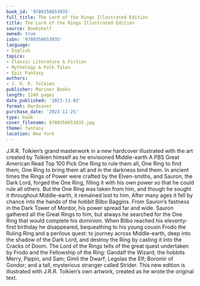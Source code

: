 ```yaml
---
book_id: '9780358653035'
full_title: The Lord of the Rings Illustrated Edition
title: The Lord of the Rings Illustrated Edition
source: Bookshelf
owned: true
isbn: '9780358653035'
language:
- English
topics:
- Classic Literature & Fiction
- Mythology & Folk Tales
- Epic Fantasy
authors:
- J. R. R. Tolkien
publisher: Mariner Books
length: 1248 pages
date_published: '2021-11-02'
format: Hardcover
purchase_date: '2023-11-25'
type: book
cover_filename: 9780358653035.jpg
theme: fantasy
location: New York
---
```

J.R.R. Tolkien’s grand masterwork in a new hardcover illustrated with the art created by Tolkien himself as he envisioned Middle-earth
A PBS Great American Read Top 100 Pick
One Ring to rule them all, One Ring to find them, One Ring to bring them all and in the darkness bind them.
In ancient times the Rings of Power were crafted by the Elven-smiths, and Sauron, the Dark Lord, forged the One Ring, filling it with his own power so that he could rule all others. But the One Ring was taken from him, and though he sought it throughout Middle-earth, it remained lost to him. After many ages it fell by chance into the hands of the hobbit Bilbo Baggins.
From Sauron’s fastness in the Dark Tower of Mordor, his power spread far and wide. Sauron gathered all the Great Rings to him, but always he searched for the One Ring that would complete his dominion.
When Bilbo reached his eleventy-first birthday he disappeared, bequeathing to his young cousin Frodo the Ruling Ring and a perilous quest: to journey across Middle-earth, deep into the shadow of the Dark Lord, and destroy the Ring by casting it into the Cracks of Doom.
The Lord of the Rings tells of the great quest undertaken by Frodo and the Fellowship of the Ring: Gandalf the Wizard; the hobbits Merry, Pippin, and Sam; Gimli the Dwarf; Legolas the Elf; Boromir of Gondor; and a tall, mysterious stranger called Strider.
This new edition is illustrated with J.R.R. Tolkien’s own artwork, created as he wrote the original text.

